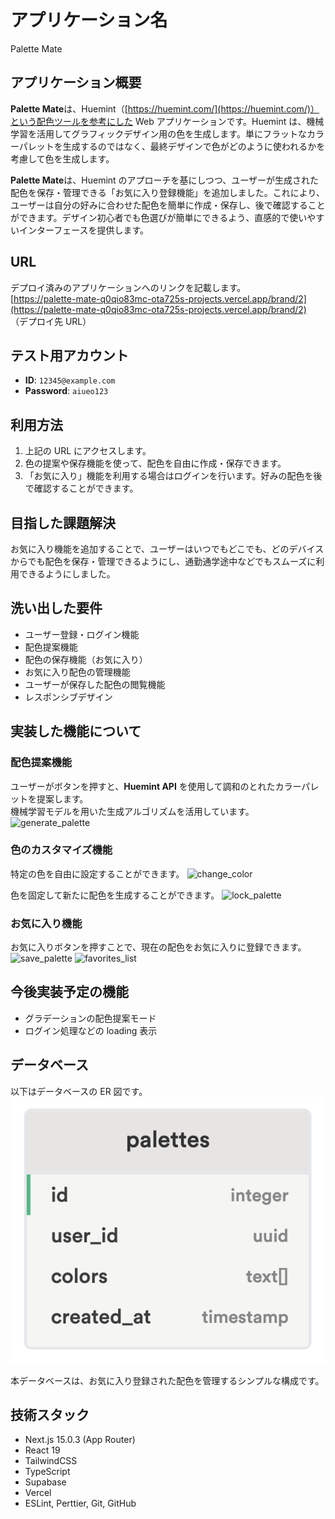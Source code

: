 # アプリケーション名

Palette Mate

## アプリケーション概要

**Palette Mate**は、Huemint（[https://huemint.com/](https://huemint.com/)）という配色ツールを参考にした Web アプリケーションです。Huemint は、機械学習を活用してグラフィックデザイン用の色を生成します。単にフラットなカラーパレットを生成するのではなく、最終デザインで色がどのように使われるかを考慮して色を生成します。

**Palette Mate**は、Huemint のアプローチを基にしつつ、ユーザーが生成された配色を保存・管理できる「お気に入り登録機能」を追加しました。これにより、ユーザーは自分の好みに合わせた配色を簡単に作成・保存し、後で確認することができます。デザイン初心者でも色選びが簡単にできるよう、直感的で使いやすいインターフェースを提供します。

## URL

デプロイ済みのアプリケーションへのリンクを記載します。  
[https://palette-mate-q0qio83mc-ota725s-projects.vercel.app/brand/2](https://palette-mate-q0qio83mc-ota725s-projects.vercel.app/brand/2)  
（デプロイ先 URL）

## テスト用アカウント

- **ID**: `12345@example.com`
- **Password**: `aiueo123`

## 利用方法

1. 上記の URL にアクセスします。
2. 色の提案や保存機能を使って、配色を自由に作成・保存できます。
3. 「お気に入り」機能を利用する場合はログインを行います。好みの配色を後で確認することができます。

## 目指した課題解決

お気に入り機能を追加することで、ユーザーはいつでもどこでも、どのデバイスからでも配色を保存・管理できるようにし、通勤通学途中などでもスムーズに利用できるようにしました。

## 洗い出した要件

- ユーザー登録・ログイン機能
- 配色提案機能
- 配色の保存機能（お気に入り）
- お気に入り配色の管理機能
- ユーザーが保存した配色の閲覧機能
- レスポンシブデザイン

## 実装した機能について

### 配色提案機能

ユーザーがボタンを押すと、**Huemint API** を使用して調和のとれたカラーパレットを提案します。  
機械学習モデルを用いた生成アルゴリズムを活用しています。
![generate_palette](https://github.com/user-attachments/assets/7fdfa134-1ae8-415f-b99f-f6c7065c4d8b)

### 色のカスタマイズ機能

特定の色を自由に設定することができます。
![change_color](https://github.com/user-attachments/assets/7525ab90-14d7-49cd-afed-2e97f84747ca)

色を固定して新たに配色を生成することができます。
![lock_palette](https://github.com/user-attachments/assets/fc5b112e-1445-434b-bb3b-c7648bbb6ed2)

### お気に入り機能

お気に入りボタンを押すことで、現在の配色をお気に入りに登録できます。
![save_palette](https://github.com/user-attachments/assets/5ecc9cf7-fcd8-4a20-a4c9-c173ee9031d4)
![favorites_list](https://github.com/user-attachments/assets/ff04384e-930d-4dcf-9247-6ea1c1c98efa)

## 今後実装予定の機能

- グラデーションの配色提案モード
- ログイン処理などの loading 表示

## データベース

以下はデータベースの ER 図です。  
![palettes](image.png)

本データベースは、お気に入り登録された配色を管理するシンプルな構成です。

## 技術スタック

- Next.js 15.0.3 (App Router)
- React 19
- TailwindCSS
- TypeScript
- Supabase
- Vercel
- ESLint, Perttier, Git, GitHub
